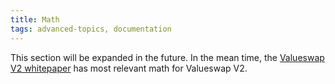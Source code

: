 ```yaml
---
title: Math
tags: advanced-topics, documentation
---
```


This section will be expanded in the future. In the mean time, the [Valueswap V2 whitepaper](https://valuenetworklive2021.github.io/valueswap-protocol/whitepaper.pdf) has most relevant math for Valueswap V2.
